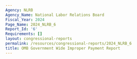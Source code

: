 ```yaml
---
Agency: NLRB
Agency_Name: National Labor Relations Board
Fiscal_Year: 2024
Page_Name: 2024_NLRB_6
Report_Id: '6'
Requirements: []
layout: congressional-reports
permalink: /resources/congressional-reports/2024_NLRB_6
title: OMB Government Wide Improper Payment Report
---
```

